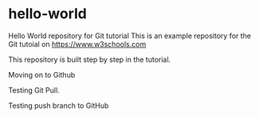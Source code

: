 # hello-world
Hello World repository for Git tutorial
This is an example repository for the Git tutoial on https://www.w3schools.com

This repository is built step by step in the tutorial. 

Moving on to Github

Testing Git Pull.

Testing push branch to GitHub
